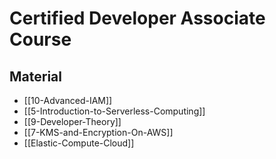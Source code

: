 # Certified Developer Associate Course

## Material

- [[10-Advanced-IAM]]
- [[5-Introduction-to-Serverless-Computing]]
- [[9-Developer-Theory]]
- [[7-KMS-and-Encryption-On-AWS]]
- [[Elastic-Compute-Cloud]]
